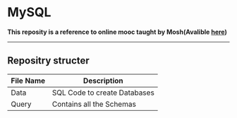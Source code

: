 # MySQL

 **This reposity is a reference to online mooc taught by Mosh(Avalible [here](https://codewithmosh.com/p/complete-sql-mastery))**

---

## Repositry structer

|  File Name |  Description |
|---|---|
| Data  |  SQL Code to create Databases |
|  Query |  Contains all the Schemas |  


